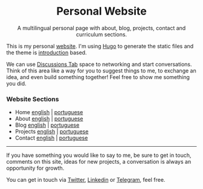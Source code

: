 <h1 align="center">
  <br>
  Personal Website
</h1>
<p align="center">
  A multilingual personal page with about, blog, projects, contact and
  curriculum sections.
  <br>
</p>

This is my personal [website][me]. I'm using [Hugo][hugo] to generate the static
files and the theme is [introduction][introduction] based.

We can use [Discussions Tab][discussions] space to networking and start
conversations. Think of this area like a way for you to suggest things to me, to
exchange an idea, and even build something together! Feel free to show me
something you did.

### Website Sections

- Home      [english][home-en-ca]&#9;|&#9;[portuguese][home-pt-br]
- About     [english][about-en-ca]&#9;|&#9;[portuguese][about-pt-br]
- Blog      [english][blog-en-ca]&#9;|&#9;[portuguese][blog-pt-br]
- Projects  [english][projects-en-ca]&#9;|&#9;[portuguese][projects-pt-br]
- Contact   [english][contact-en-ca]&#9;|&#9;[portuguese][contact-pt-br]

---

If you have something you would like to say to me, be sure to get in touch,
comments on this site, ideas for new projects, a conversation is always an
opportunity for growth.

You can get in touch via [Twitter][twitter], [Linkedin][linkedin] or
[Telegram][telegram], feel free.

[discussions]:https://github.com/juceliofloresta/jucelio.dev/discussions

[me]:https://jucelio.dev/en-ca/
[home-en-ca]:https://jucelio.dev/en-ca/
[about-en-ca]:https://jucelio.dev/en-ca/#about
[blog-en-ca]:https://jucelio.dev/en-ca/blog/
[projects-en-ca]:https://jucelio.dev/en-ca/projects/
[contact-en-ca]:https://jucelio.dev/en-ca/#contact

[home-pt-br]:https://jucelio.dev/pt-br/
[about-pt-br]:https://jucelio.dev/pt-br/#bio
[blog-pt-br]:https://jucelio.dev/pt-br/blog/
[projects-pt-br]:https://jucelio.dev/pt-br/projects/
[contact-pt-br]:https://jucelio.dev/pt-br/#contato

[twitter]:https://twitter.com/juceliofloresta
[linkedin]:https://linkedin.com/in/juceliofloresta
[telegram]:https://t.me/juceliofloresta

[hugo]:https://gohugo.io/
[introduction]:https://github.com/victoriadrake/hugo-theme-introduction
